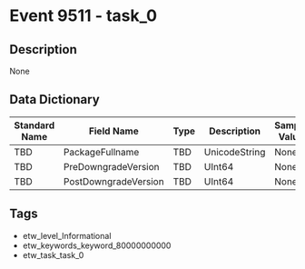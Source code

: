 # Event 9511 - task_0

## Description
None

## Data Dictionary
|Standard Name|Field Name|Type|Description|Sample Value|
|---|---|---|---|---|
|TBD|PackageFullname|TBD|UnicodeString|None|None|
|TBD|PreDowngradeVersion|TBD|UInt64|None|None|
|TBD|PostDowngradeVersion|TBD|UInt64|None|None|

## Tags
* etw_level_Informational
* etw_keywords_keyword_80000000000
* etw_task_task_0